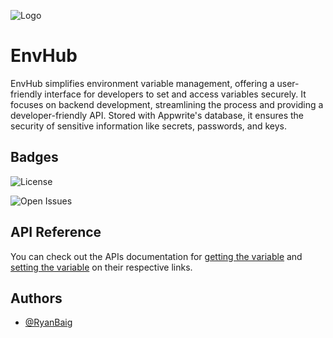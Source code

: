 
![Logo](https://envhub.ryanbaig.vercel.app/LOGO.jpg)


<h1 style="text: center;">EnvHub</h1>


EnvHub simplifies environment variable management, offering a user-friendly interface for developers to set and access variables securely. It focuses on backend development, streamlining the process and providing a developer-friendly API. Stored with Appwrite's database, it ensures the security of sensitive information like secrets, passwords, and keys.


## Badges

![License](https://badgers.space/github/license/RyanBaig/EnvHub/)

![Open Issues](https://badgers.space/github/open-issues/RyanBaig/EnvHub)
## API Reference

You can check out the APIs documentation for [getting the variable](https://envhub.ryanbaig.vercel.app/getting-started/introduction/accessing-variables) and [setting the variable](https://envhub.ryanbaig.vercel.app/getting-started/introduction/setting-variables) on their respective links.

## Authors

- [@RyanBaig](https://www.github.com/RyanBaig)

